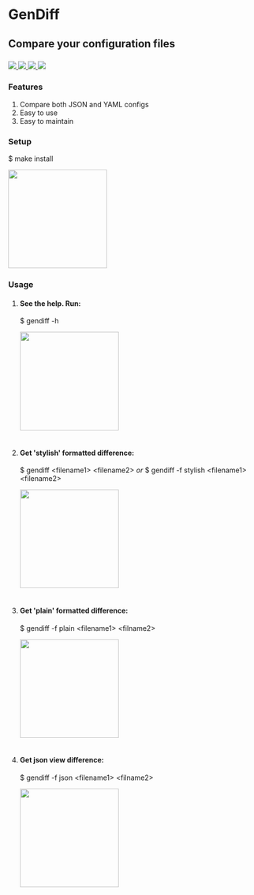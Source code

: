 <link rel="preconnect" href="https://fonts.gstatic.com">
<link href="https://fonts.googleapis.com/css2?family=Open+Sans&family=Roboto&display=swap" rel="stylesheet">

<h1>GenDiff</h1>
<h2>Compare your configuration files</h2>
<h3>
<a href="https://github.com/poludnev/frontend-project-lvl2/actions">
  <img src="https://github.com/poludnev/frontend-project-lvl2/workflows/hexlet-check/badge.svg" />
</a>
<a href="https://github.com/poludnev/frontend-project-lvl2/actions/workflows/github-actions-demo.yml">
  <img src="https://github.com/poludnev/frontend-project-lvl2/actions/workflows/github-actions-demo.yml/badge.svg" />
</a>
<a href="https://codeclimate.com/github/poludnev/frontend-project-lvl2/maintainability">
  <img src="https://api.codeclimate.com/v1/badges/7a7bba83400eeefab8c6/maintainability" />
</a>
<a href="https://codeclimate.com/github/poludnev/frontend-project-lvl2/test_coverage">
  <img src="https://api.codeclimate.com/v1/badges/7a7bba83400eeefab8c6/test_coverage" />
</a>
 </h3>
 
<h3>Features</h3>
<oL>
  <li>Compare both JSON and YAML configs</li>
  <li>Easy to use</li>
  <li>Easy to maintain</li>
</ol>

<h3>Setup</h3>
<p>$ make install</p>
<a href="https://asciinema.org/a/vAHaySYxGxPfNQLJGzRY51fJ1" target="_blank"><img src="https://asciinema.org/a/vAHaySYxGxPfNQLJGzRY51fJ1.svg" width = "200" /></a>

<h3>Usage</h3>
<ol>
  <li>
    <h4>See the help. Run:</h4>
    <p>$ gendiff -h</p>
    <a href="https://asciinema.org/a/ONpoH10eoHa7z9LGsqtsXb6F4" target="_blank"><img src="https://asciinema.org/a/ONpoH10eoHa7z9LGsqtsXb6F4.svg" width = "200" /></a>
  </li>
  <br>
  <li>
    <h4>Get 'stylish' formatted difference:</h4>
    <p>$ gendiff &#60;filename1&#62; &#60;filename2&#62; <i>or</i> $ gendiff -f stylish &#60;filename1&#62; &#60;filename2&#62;</p>
    <a href="https://asciinema.org/a/UIN83US9O6qtyWSqAR7dnyTlm" target="_blank"><img src="https://asciinema.org/a/UIN83US9O6qtyWSqAR7dnyTlm.svg" width = "200" /></a>
  </li>
  <br>
  <li>
    <h4>Get 'plain' formatted difference:</h4>
    <p>$ gendiff -f plain &#60;filename1&#62; &#60;filname2&#62;</p>
    <a href="https://asciinema.org/a/6YDHXl23prIGtuRNLOTdbwnl3" target="_blank"><img src="https://asciinema.org/a/6YDHXl23prIGtuRNLOTdbwnl3.svg" width = "200"/></a>
  </li>
  <br>
  <li>
    <h4>Get json view difference:</h4>
    <p>$ gendiff -f json &#60;filename1&#62; &#60;filname2&#62;</p>
    <a href="https://asciinema.org/a/knieOah4NfzX9JwqltWPxn7IZ" target="_blank"><img src="https://asciinema.org/a/knieOah4NfzX9JwqltWPxn7IZ.svg" width = "200" /></a>
  </li>
  </ol>

